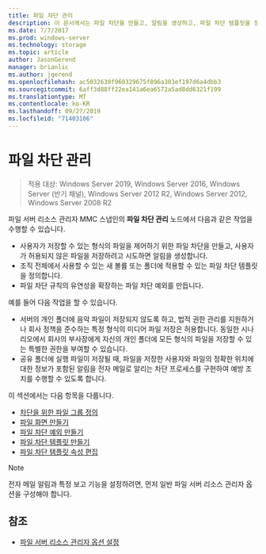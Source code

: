 ```yaml
---
title: 파일 차단 관리
description: 이 문서에서는 파일 차단을 만들고, 알림을 생성하고, 파일 차단 템플릿을 정의하고, 파일 차단 예외를 만드는 방법을 설명합니다.
ms.date: 7/7/2017
ms.prod: windows-server
ms.technology: storage
ms.topic: article
author: JasonGerend
manager: brianlic
ms.author: jgerend
ms.openlocfilehash: ac5032630f960329675f896a303ef197d6a4dbb3
ms.sourcegitcommit: 6aff3d88ff22ea141a6ea6572a5ad8dd6321f199
ms.translationtype: MT
ms.contentlocale: ko-KR
ms.lasthandoff: 09/27/2019
ms.locfileid: "71403106"
---
```

# <a name="file-screening-management"></a>파일 차단 관리

> 적용 대상: Windows Server 2019, Windows Server 2016, Windows Server (반기 채널), Windows Server 2012 R2, Windows Server 2012, Windows Server 2008 R2

파일 서버 리소스 관리자 MMC 스냅인의 **파일 차단 관리** 노드에서 다음과 같은 작업을 수행할 수 있습니다.

-   사용자가 저장할 수 있는 형식의 파일을 제어하기 위한 파일 차단을 만들고, 사용자가 허용되지 않은 파일을 저장하려고 시도하면 알림을 생성합니다.
-   조직 전체에서 사용할 수 있는 새 볼륨 또는 폴더에 적용할 수 있는 파일 차단 템플릿을 정의합니다.
-   파일 차단 규칙의 유연성을 확장하는 파일 차단 예외를 만듭니다.

예를 들어 다음 작업을 할 수 있습니다.

-   서버의 개인 폴더에 음악 파일이 저장되지 않도록 하고, 법적 권한 관리를 지원하거나 회사 정책을 준수하는 특정 형식의 미디어 파일 저장은 허용합니다. 동일한 시나리오에서 회사의 부사장에게 자신의 개인 폴더에 모든 형식의 파일을 저장할 수 있는 특별한 권한을 부여할 수 있습니다.
-   공유 폴더에 실행 파일이 저장될 때, 파일을 저장한 사용자와 파일의 정확한 위치에 대한 정보가 포함된 알림을 전자 메일로 알리는 차단 프로세스를 구현하여 예방 조치를 수행할 수 있도록 합니다.

이 섹션에서는 다음 항목을 다룹니다.

-   [차단을 위한 파일 그룹 정의](define-file-groups-for-screening.md)
-   [파일 화면 만들기](create-file-screen.md)
-   [파일 차단 예외 만들기](create-file-screen-exception.md)
-   [파일 차단 템플릿 만들기](create-file-screen-template.md)
-   [파일 차단 템플릿 속성 편집](edit-file-screen-template-properties.md)

> [!Note]
> 전자 메일 알림과 특정 보고 기능을 설정하려면, 먼저 일반 파일 서버 리소스 관리자 옵션을 구성해야 합니다.

## <a name="see-also"></a>참조

-   [파일 서버 리소스 관리자 옵션 설정](setting-file-server-resource-manager-options.md)


